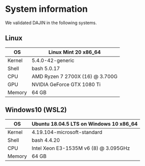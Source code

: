 # System information

We validated DAJIN in the following systems.

## Linux

| OS | Linux Mint 20 x86_64 |
| ---- | ---- |
|Kernel| 5.4.0-42-generic |
|Shell| bash 5.0.17 |
|CPU| AMD Ryzen 7 2700X (16) @ 3.700G |
|GPU| NVIDIA GeForce GTX 1080 Ti |
|Memory| 64 GB |

## Windows10 (WSL2)

| OS | Ubuntu 18.04.5 LTS on Windows 10 x86_64 |
| ---- | ---- |
|Kernel| 4.19.104-microsoft-standard |
|Shell| bash 4.4.20 |
|CPU| Intel Xeon E3-1535M v6 (8) @ 3.095GHz |
|Memory| 64 GB |